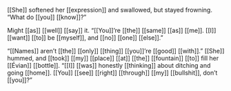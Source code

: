 [[She]] softened her [[expression]] and swallowed, but stayed frowning. “What do [[you]] [[know]]?”

Might [[as]] [[well]] [[say]] it. “[[You]]’re [[the]] [[same]] [[as]] [[me]]. [[I]] [[want]] [[to]] be [[myself]], and [[no]] [[one]] [[else]].”

“[[Names]] aren’t [[the]] [[only]] [[thing]] [[you]]’re [[good]] [[with]].” [[She]] hummed, and [[took]] [[my]] [[place]] [[at]] [[the]] [[fountain]] [[to]] fill her [[Évian]] [[bottle]]. “[[I]] [[was]] honestly [[thinking]] about ditching and going [[home]]. [[You]] [[see]] [[right]] [[through]] [[my]] [[bullshit]], don’t [[you]]?”